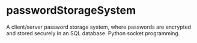 # passwordStorageSystem
A client/server password storage system, where passwords are encrypted and  stored securely in an SQL database.  Python socket programming.
